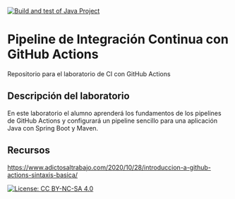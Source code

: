 [![Build and test of Java Project](https://github.com/ETSISI-EMS/ems2023_lab_1_3_ci_github_actions-carmenmiralles/actions/workflows/main.yml/badge.svg)](https://github.com/ETSISI-EMS/ems2023_lab_1_3_ci_github_actions-carmenmiralles/actions/workflows/main.yml)

# Pipeline de Integración Continua con GitHub Actions

Repositorio para el laboratorio de CI con GitHub Actions

## Descripción del laboratorio

En este laboratorio el alumno aprenderá los fundamentos de los pipelines de GitHub Actions y configurará un pipeline
sencillo para una aplicación Java con Spring Boot y Maven. 

## Recursos
https://www.adictosaltrabajo.com/2020/10/28/introduccion-a-github-actions-sintaxis-basica/

[![License: CC BY-NC-SA 4.0](https://img.shields.io/badge/License-CC_BY--NC--SA_4.0-lightgrey.svg)](https://creativecommons.org/licenses/by-nc-sa/4.0/)
